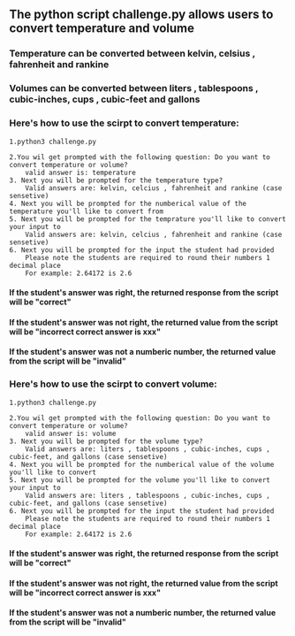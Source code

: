 ## The python script challenge.py allows users to convert temperature and volume

### Temperature can be converted between kelvin, celsius , fahrenheit and rankine

### Volumes can be converted between liters , tablespoons , cubic-inches, cups , cubic-feet and gallons


### Here's how to use the scirpt to convert temperature:

```
1.python3 challenge.py

2.You wil get prompted with the following question: Do you want to convert temperature or volume?
    valid answer is: temperature
3. Next you will be prompted for the temperature type?
    Valid answers are: kelvin, celcius , fahrenheit and rankine (case sensetive)
4. Next you will be prompted for the numberical value of the temperature you'll like to convert from
5. Next you will be prompted for the temprature you'll like to convert your input to
    Valid answers are: kelvin, celcius , fahrenheit and rankine (case sensetive)
6. Next you will be prompted for the input the student had provided
    Please note the students are required to round their numbers 1 decimal place
    For example: 2.64172 is 2.6

```
#### If the student's answer was right, the returned response from the script will be "correct"
#### If the student's answer was not right, the returned value from the script will be "incorrect correct answer is xxx"
#### If the student's answer was not a numberic number, the returned value from the script will be "invalid"

### Here's how to use the scirpt to convert volume:

```
1.python3 challenge.py

2.You wil get prompted with the following question: Do you want to convert temperature or volume?
    valid answer is: volume
3. Next you will be prompted for the volume type?
    Valid answers are: liters , tablespoons , cubic-inches, cups , cubic-feet, and gallons (case sensetive)
4. Next you will be prompted for the numberical value of the volume you'll like to convert
5. Next you will be prompted for the volume you'll like to convert your input to
    Valid answers are: liters , tablespoons , cubic-inches, cups , cubic-feet, and gallons (case sensetive)
6. Next you will be prompted for the input the student had provided
    Please note the students are required to round their numbers 1 decimal place
    For example: 2.64172 is 2.6

```
#### If the student's answer was right, the returned response from the script will be "correct"
#### If the student's answer was not right, the returned value from the script will be "incorrect correct answer is xxx"
#### If the student's answer was not a numberic number, the returned value from the script will be "invalid"
